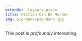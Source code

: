 ```yaml
---
extends: _layouts.piece
title: Fiction Can Be Murder
img: pig-bank/pig-bank.jpg
---
```


This post is *profoundly* interesting.
